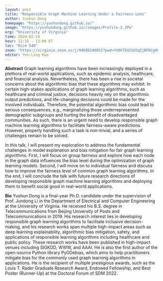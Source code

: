 ```yaml
---
layout: post
title: "Responsible Graph Machine Learning Under a Fairness Lens"
author: Yushun Dong
homepage: "https://yushundong.github.io/"
image: "https://yushundong.github.io//images/Profile-2.JPG"
org: "University of Virginia"
time: 2024-02-14
hour: 12:15 - 13:00 ET
loc: "Rice 540"
zoom: "https://virginia.zoom.us/j/94886240052?pwd=YU9kTEU2SU5qZjBFN1g0OVp6cThrZz09"
editor: Yen-Ling Kuo
---
```


**Abstract**
Graph learning algorithms have been increasingly deployed in a plethora of real-world applications, such as epidemic analysis, healthcare, and financial analysis. Nevertheless, there has been a rise in societal concerns about the algorithmic bias that these algorithms may exhibit. In certain high-stakes applications of graph learning algorithms, such as healthcare and criminal justice, decisions heavily rely on the algorithmic output predictions, and life-changing decisions could be made for the involved individuals. Therefore, the potential algorithmic bias could lead to serious consequences, e.g., marginalizing those underrepresented demographic subgroups and hurting the benefit of disadvantaged communities. As such, there is an urgent need to develop responsible graph machine learning algorithms to facilitate fairness-aware predictions. However, properly handling such a task is non-trivial, and a series of challenges remain to be solved.

In this talk, I will present my exploration to address the fundamental challenges in model explanation and bias mitigation for fair graph learning algorithms. First, I will focus on group fairness and explore how each node in the graph data influences the bias level during the optimization of graph learning models. Second, I will move on to individual fairness and discuss how to improve the fairness level of common graph learning algorithms. In the end, I will conclude the talk with future research directions of developing responsible graph machine learning algorithms and deploying them to benefit social good in real-world applications.

**Bio**
Yushun Dong is a final-year Ph.D. candidate under the supervision of Prof. Jundong Li in the Department of Electrical and Computer Engineering at the University of Virginia. He received his B.S. degree in Telecommunications from Beijing University of Posts and Telecommunications in 2019. His research interest lies in developing responsible graph learning algorithms to facilitate inclusive decision-making, and his research works span multiple high-impact areas such as deep learning explainability, algorithmic bias mitigation, safety, and applications of responsible learning algorithms including healthcare and public policy. These research works have been published in high-impact venues including SIGKDD, WWW, and AAAI. He is also the first author of the open-source Python library PyGDebias, which aims to help practitioners mitigate bias for the commonly used graph learning algorithms in applications. He is the recipient of multiple prestigious awards, such as the Louis T. Rader Graduate Research Award, Endowed Fellowship, and Best Poster (Runner-Up) at the Doctoral Forum of SDM 2022.


